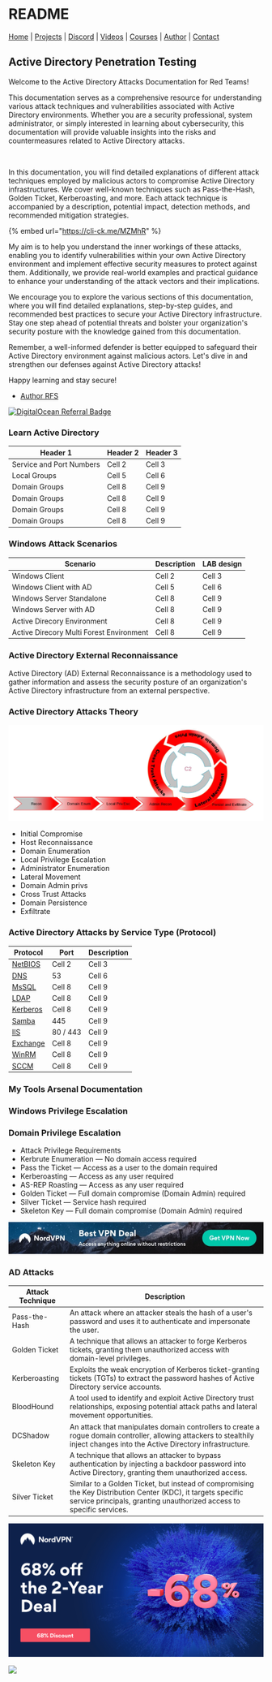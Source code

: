 # README

[Home](https://docs.ad-attacks.com) | [Projects](website/Projects.md) | [Discord](website/Discord.md) | [Videos](website/Videos.md) | [Courses](website/Courses.md) | [Author](website/Author.md) | [Contact](website/Contact.md)

## Active Directory Penetration Testing

Welcome to the Active Directory Attacks Documentation for Red Teams!

This documentation serves as a comprehensive resource for understanding various attack techniques and vulnerabilities associated with Active Directory environments. Whether you are a security professional, system administrator, or simply interested in learning about cybersecurity, this documentation will provide valuable insights into the risks and countermeasures related to Active Directory attacks.

&#x20;

<figure><img src="https://cdn.ad-attacks.com/Active-Directory-Attacks.png" alt=""><figcaption></figcaption></figure>

In this documentation, you will find detailed explanations of different attack techniques employed by malicious actors to compromise Active Directory infrastructures. We cover well-known techniques such as Pass-the-Hash, Golden Ticket, Kerberoasting, and more. Each attack technique is accompanied by a description, potential impact, detection methods, and recommended mitigation strategies.

{% embed url="https://cli-ck.me/MZMhR" %}

My aim is to help you understand the inner workings of these attacks, enabling you to identify vulnerabilities within your own Active Directory environment and implement effective security measures to protect against them. Additionally, we provide real-world examples and practical guidance to enhance your understanding of the attack vectors and their implications.

We encourage you to explore the various sections of this documentation, where you will find detailed explanations, step-by-step guides, and recommended best practices to secure your Active Directory infrastructure. Stay one step ahead of potential threats and bolster your organization's security posture with the knowledge gained from this documentation.

Remember, a well-informed defender is better equipped to safeguard their Active Directory environment against malicious actors. Let's dive in and strengthen our defenses against Active Directory attacks!

Happy learning and stay secure!

* [Author RFS](https://author.popdocs.net/)

[![DigitalOcean Referral Badge](https://web-platforms.sfo2.cdn.digitaloceanspaces.com/WWW/Badge%201.svg)](https://www.digitalocean.com/?refcode=80711421238a\&utm\_campaign=Referral\_Invite\&utm\_medium=Referral\_Program\&utm\_source=badge)

### Learn Active Directory

| Header 1                 | Header 2 | Header 3 |
| ------------------------ | -------- | -------- |
| Service and Port Numbers | Cell 2   | Cell 3   |
| Local Groups             | Cell 5   | Cell 6   |
| Domain Groups            | Cell 8   | Cell 9   |
| Domain Groups            | Cell 8   | Cell 9   |
| Domain Groups            | Cell 8   | Cell 9   |
| Domain Groups            | Cell 8   | Cell 9   |

### Windows Attack Scenarios

| Scenario                                 | Description | LAB design |
| ---------------------------------------- | ----------- | ---------- |
| Windows Client                           | Cell 2      | Cell 3     |
| Windows Client with AD                   | Cell 5      | Cell 6     |
| Windows Server Standalone                | Cell 8      | Cell 9     |
| Windows Server with AD                   | Cell 8      | Cell 9     |
| Active Direcory Environment              | Cell 8      | Cell 9     |
| Active Direcory Multi Forest Environment | Cell 8      | Cell 9     |

### Active Directory External Reconnaissance

Active Directory (AD) External Reconnaissance is a methodology used to gather information and assess the security posture of an organization's Active Directory infrastructure from an external perspective.

### Active Directory Attacks Theory

![Alt text](image.png)

* Initial Compromise
* Host Reconnaissance
* Domain Enumeration
* Local Privilege Escalation
* Administrator Enumeration
* Lateral Movement
* Domain Admin privs
* Cross Trust Attacks
* Domain Persistence
* Exfiltrate

### Active Directory Attacks by Service Type (Protocol)

| Protocol                      | Port     | Description |
| ----------------------------- | -------- | ----------- |
| [NetBIOS](broken-reference)   | Cell 2   | Cell 3      |
| [DNS](DNS/index.md)           | 53       | Cell 6      |
| [MsSQL](MSSQL/index.md)       | Cell 8   | Cell 9      |
| [LDAP](LDAP/index.md)         | Cell 8   | Cell 9      |
| [Kerberos](Kerberos/index.md) | Cell 8   | Cell 9      |
| [Samba](Samba/index.md)       | 445      | Cell 9      |
| [IIS](IIS/index.md)           | 80 / 443 | Cell 9      |
| [Exchange](Exchange/index.md) | Cell 8   | Cell 9      |
| [WinRM](WinRM/index.md)       | Cell 8   | Cell 9      |
| [SCCM](SCCM/index.md)         | Cell 8   | Cell 9      |

### My Tools Arsenal Documentation

### Windows Privilege Escalation

### Domain Privilege Escalation

* Attack Privilege Requirements
* Kerbrute Enumeration — No domain access required
* Pass the Ticket — Access as a user to the domain required
* Kerberoasting — Access as any user required
* AS-REP Roasting — Access as any user required
* Golden Ticket — Full domain compromise (Domain Admin) required
* Silver Ticket — Service hash required
* Skeleton Key — Full domain compromise (Domain Admin) required

[![NordVPN deal](website/img/NordVPN02.jpeg)](https://nordvpn.sjv.io/c/3259613/976012/7452)

### AD Attacks

| Attack Technique | Description                                                                                                                                                                           |
| ---------------- | ------------------------------------------------------------------------------------------------------------------------------------------------------------------------------------- |
| Pass-the-Hash    | An attack where an attacker steals the hash of a user's password and uses it to authenticate and impersonate the user.                                                                |
| Golden Ticket    | A technique that allows an attacker to forge Kerberos tickets, granting them unauthorized access with domain-level privileges.                                                        |
| Kerberoasting    | Exploits the weak encryption of Kerberos ticket-granting tickets (TGTs) to extract the password hashes of Active Directory service accounts.                                          |
| BloodHound       | A tool used to identify and exploit Active Directory trust relationships, exposing potential attack paths and lateral movement opportunities.                                         |
| DCShadow         | An attack that manipulates domain controllers to create a rogue domain controller, allowing attackers to stealthily inject changes into the Active Directory infrastructure.          |
| Skeleton Key     | A technique that allows an attacker to bypass authentication by injecting a backdoor password into Active Directory, granting them unauthorized access.                               |
| Silver Ticket    | Similar to a Golden Ticket, but instead of compromising the Key Distribution Center (KDC), it targets specific service principals, granting unauthorized access to specific services. |

[![NordVPN deal](website/img/NordVPN01.jpeg)](https://nordvpn.sjv.io/c/3259613/976012/7452)

![](https://youtu.be/zNzZ1PfUDNk)
